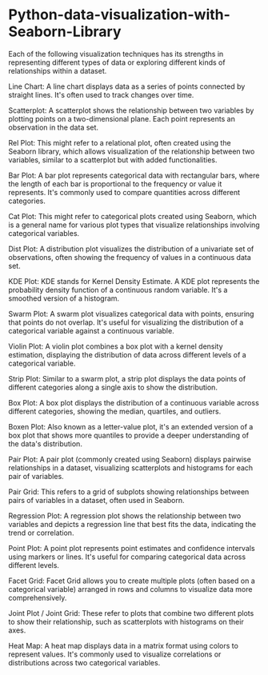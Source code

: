 # Python-data-visualization-with-Seaborn-Library

Each of the following visualization techniques has its strengths in representing different types of data or exploring different kinds of relationships within a dataset.

Line Chart: A line chart displays data as a series of points connected by straight lines. It's often used to track changes over time.

Scatterplot: A scatterplot shows the relationship between two variables by plotting points on a two-dimensional plane. Each point represents an observation in the data set.

Rel Plot: This might refer to a relational plot, often created using the Seaborn library, which allows visualization of the relationship between two variables, similar to a scatterplot but with added functionalities.

Bar Plot: A bar plot represents categorical data with rectangular bars, where the length of each bar is proportional to the frequency or value it represents. It's commonly used to compare quantities across different categories.

Cat Plot: This might refer to categorical plots created using Seaborn, which is a general name for various plot types that visualize relationships involving categorical variables.

Dist Plot: A distribution plot visualizes the distribution of a univariate set of observations, often showing the frequency of values in a continuous data set.

KDE Plot: KDE stands for Kernel Density Estimate. A KDE plot represents the probability density function of a continuous random variable. It's a smoothed version of a histogram.

Swarm Plot: A swarm plot visualizes categorical data with points, ensuring that points do not overlap. It's useful for visualizing the distribution of a categorical variable against a continuous variable.

Violin Plot: A violin plot combines a box plot with a kernel density estimation, displaying the distribution of data across different levels of a categorical variable.

Strip Plot: Similar to a swarm plot, a strip plot displays the data points of different categories along a single axis to show the distribution.

Box Plot: A box plot displays the distribution of a continuous variable across different categories, showing the median, quartiles, and outliers.

Boxen Plot: Also known as a letter-value plot, it's an extended version of a box plot that shows more quantiles to provide a deeper understanding of the data's distribution.

Pair Plot: A pair plot (commonly created using Seaborn) displays pairwise relationships in a dataset, visualizing scatterplots and histograms for each pair of variables.

Pair Grid: This refers to a grid of subplots showing relationships between pairs of variables in a dataset, often used in Seaborn.

Regression Plot: A regression plot shows the relationship between two variables and depicts a regression line that best fits the data, indicating the trend or correlation.

Point Plot: A point plot represents point estimates and confidence intervals using markers or lines. It's useful for comparing categorical data across different levels.

Facet Grid: Facet Grid allows you to create multiple plots (often based on a categorical variable) arranged in rows and columns to visualize data more comprehensively.

Joint Plot / Joint Grid: These refer to plots that combine two different plots to show their relationship, such as scatterplots with histograms on their axes.

Heat Map: A heat map displays data in a matrix format using colors to represent values. It's commonly used to visualize correlations or distributions across two categorical variables.
